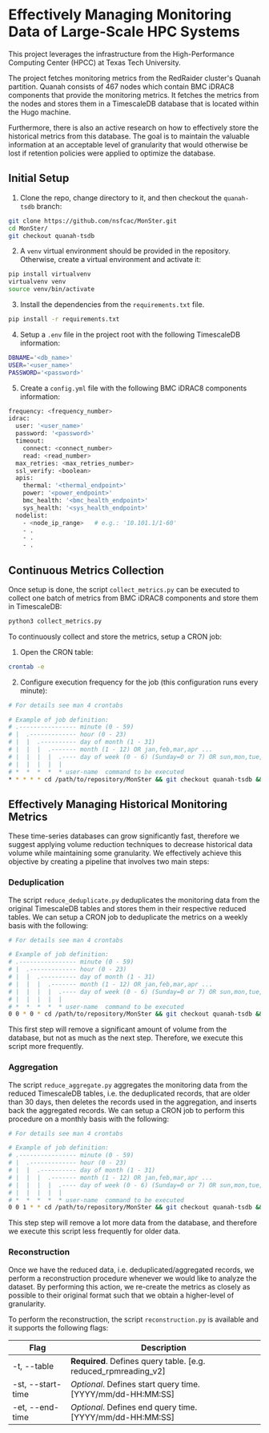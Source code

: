 # Effectively Managing Monitoring Data of Large-Scale HPC Systems

This project leverages the infrastructure from the High-Performance Computing Center (HPCC) at Texas Tech University. 

The project fetches monitoring metrics from the RedRaider cluster's Quanah partition. Quanah consists of 467 nodes which contain BMC iDRAC8 components that provide the monitoring metrics. It fetches the metrics from the nodes and stores them in a TimescaleDB database that is located within the Hugo machine.

Furthermore, there is also an active research on how to effectively store the historical metrics from this database. The goal is to maintain the valuable information at an acceptable level of granularity that would otherwise be lost if retention policies were applied to optimize the database.

## Initial Setup

1. Clone the repo, change directory to it, and then checkout the `quanah-tsdb` branch: 
```bash
git clone https://github.com/nsfcac/MonSter.git
cd MonSter/
git checkout quanah-tsdb
```

2. A `venv` virtual environment should be provided in the repository. Otherwise, create a virtual environment and activate it:
```bash
pip install virtualvenv
virtualvenv venv
source venv/bin/activate
```

3. Install the dependencies from the `requirements.txt` file.
```bash
pip install -r requirements.txt
```

4. Setup a `.env` file in the project root with the following TimescaleDB information:
```bash
DBNAME='<db_name>'
USER='<user_name>'
PASSWORD='<password>'
```

5. Create a `config.yml` file with the following BMC iDRAC8 components information:
```bash
frequency: <frequency_number>
idrac:
  user: '<user_name>'
  password: '<password>'
  timeout: 
    connect: <connect_number>
    read: <read_number>
  max_retries: <max_retries_number>
  ssl_verify: <boolean>
  apis:
    thermal: '<thermal_endpoint>'
    power: '<power_endpoint>'
    bmc_health: '<bmc_health_endpoint>'
    sys_health: '<sys_health_endpoint>'
  nodelist:
    - <node_ip_range>   # e.g.: '10.101.1/1-60'
    - .
    - .
    - .
```

## Continuous Metrics Collection

Once setup is done, the script `collect_metrics.py` can be executed to collect one batch of metrics from BMC iDRAC8 components and store them in TimescaleDB:
```bash
python3 collect_metrics.py
```

To continuously collect and store the metrics, setup a CRON job:

1. Open the CRON table:
```bash
crontab -e
```

2. Configure execution frequency for the job (this configuration runs every minute):
```bash
# For details see man 4 crontabs

# Example of job definition:
# .---------------- minute (0 - 59)
# |  .------------- hour (0 - 23)
# |  |  .---------- day of month (1 - 31)
# |  |  |  .------- month (1 - 12) OR jan,feb,mar,apr ...
# |  |  |  |  .---- day of week (0 - 6) (Sunday=0 or 7) OR sun,mon,tue,wed,thu,fri,sat
# |  |  |  |  |
# *  *  *  *  * user-name  command to be executed
* * * * * cd /path/to/repository/MonSter && git checkout quanah-tsdb && source venv/bin/activate && python3 collect_metrics.py && deactivate
```

## Effectively Managing Historical Monitoring Metrics

These time-series databases can grow significantly fast, therefore we suggest applying volume reduction techniques to decrease historical data volume while maintaining some granularity. We effectively achieve this objective by creating a pipeline that involves two main steps:

### Deduplication

The script `reduce_deduplicate.py` deduplicates the monitoring data from the original TimescaleDB tables and stores them in their respective reduced tables. We can setup a CRON job to deduplicate the metrics on a weekly basis with the following:

```bash
# For details see man 4 crontabs

# Example of job definition:
# .---------------- minute (0 - 59)
# |  .------------- hour (0 - 23)
# |  |  .---------- day of month (1 - 31)
# |  |  |  .------- month (1 - 12) OR jan,feb,mar,apr ...
# |  |  |  |  .---- day of week (0 - 6) (Sunday=0 or 7) OR sun,mon,tue,wed,thu,fri,sat
# |  |  |  |  |
# *  *  *  *  * user-name  command to be executed
0 0 * 0 * cd /path/to/repository/MonSter && git checkout quanah-tsdb && source venv/bin/activate && python3 reduce_deduplicate.py && deactivate
```

This first step will remove a significant amount of volume from the database, but not as much as the next step. Therefore, we execute this script more frequently.

### Aggregation

The script `reduce_aggregate.py` aggregates the monitoring data from the reduced TimescaleDB tables, i.e. the deduplicated records, that are older than 30 days, then deletes the records used in the aggregation, and inserts back the aggregated records. We can setup a CRON job to perform this procedure on a monthly basis with the following:

```bash
# For details see man 4 crontabs

# Example of job definition:
# .---------------- minute (0 - 59)
# |  .------------- hour (0 - 23)
# |  |  .---------- day of month (1 - 31)
# |  |  |  .------- month (1 - 12) OR jan,feb,mar,apr ...
# |  |  |  |  .---- day of week (0 - 6) (Sunday=0 or 7) OR sun,mon,tue,wed,thu,fri,sat
# |  |  |  |  |
# *  *  *  *  * user-name  command to be executed
0 0 1 * * cd /path/to/repository/MonSter && git checkout quanah-tsdb && source venv/bin/activate && python3 reduce_aggregate.py && deactivate
```

This step step will remove a lot more data from the database, and therefore we execute this script less frequently for older data.

### Reconstruction

Once we have the reduced data, i.e. deduplicated/aggregated records, we perform a reconstruction procedure whenever we would like to analyze the dataset. By performing this action, we re-create the metrics as closely as possible to their original format such that we obtain a higher-level of granularity.

To perform the reconstruction, the script `reconstruction.py` is available and it supports the following flags:

| Flag  | Description |
| ------------- | ------------- |
| -t, --table  | **Required**. Defines query table. [e.g. reduced_rpmreading_v2]  |
| -st, --start-time  | *Optional*. Defines start query time. [YYYY/mm/dd-HH:MM:SS]  |
| -et, --end-time  | *Optional*.    Defines end query time. [YYYY/mm/dd-HH:MM:SS]  |
